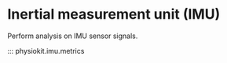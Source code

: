 # Inertial measurement unit (IMU)

Perform analysis on IMU sensor signals.

::: physiokit.imu.metrics
